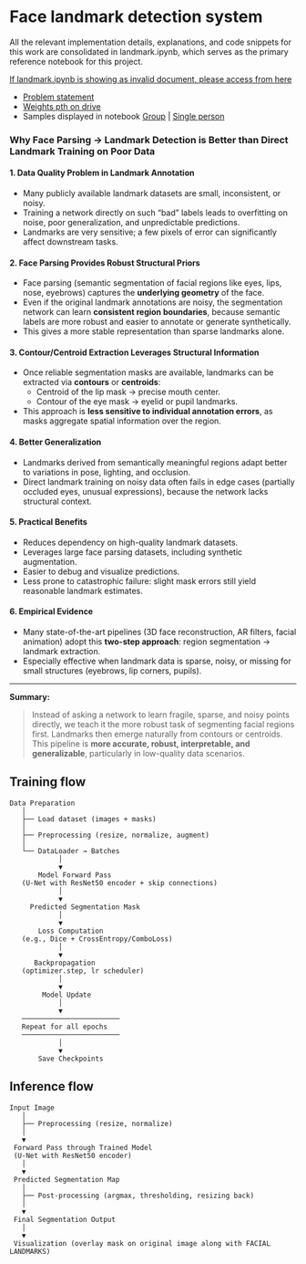 # Face landmark detection system

All the relevant implementation details, explanations, and code snippets for this work are consolidated in landmark.ipynb, which serves as the primary reference notebook for this project.

[If landmark.ipynb is showing as invalid document, please access from here](https://drive.google.com/file/d/1qz0ZyvJ5torsEAHpyM1jjsf9l_yCmiZQ/view?usp=sharing)


* [Problem statement](https://docs.google.com/document/d/1DSXm99Fxw7gGm5Tj1VU8NmN31B8XzXf-iHG_tTyiInA/edit?usp=sharing)  
* [Weights pth on drive](https://drive.google.com/file/d/1OlFkfwbNuAGYtx9CdVH1z2k9_YktBbls/view?usp=sharing)
* Samples displayed in notebook [Group](https://drive.google.com/file/d/12VFgZjQI8AhVCKwimzhRgnSsIXTSPlvi/view?usp=sharing) | [Single person](https://drive.google.com/file/d/1TCBsgSvARcn-AwdTjwipW6uHrOPgCOYa/view?usp=sharing)





### Why Face Parsing → Landmark Detection is Better than Direct Landmark Training on Poor Data

#### 1. Data Quality Problem in Landmark Annotation
- Many publicly available landmark datasets are small, inconsistent, or noisy.  
- Training a network directly on such “bad” labels leads to overfitting on noise, poor generalization, and unpredictable predictions.  
- Landmarks are very sensitive; a few pixels of error can significantly affect downstream tasks.

#### 2. Face Parsing Provides Robust Structural Priors
- Face parsing (semantic segmentation of facial regions like eyes, lips, nose, eyebrows) captures the **underlying geometry** of the face.  
- Even if the original landmark annotations are noisy, the segmentation network can learn **consistent region boundaries**, because semantic labels are more robust and easier to annotate or generate synthetically.  
- This gives a more stable representation than sparse landmarks alone.

#### 3. Contour/Centroid Extraction Leverages Structural Information
- Once reliable segmentation masks are available, landmarks can be extracted via **contours** or **centroids**:
  - Centroid of the lip mask → precise mouth center.  
  - Contour of the eye mask → eyelid or pupil landmarks.  
- This approach is **less sensitive to individual annotation errors**, as masks aggregate spatial information over the region.

#### 4. Better Generalization
- Landmarks derived from semantically meaningful regions adapt better to variations in pose, lighting, and occlusion.  
- Direct landmark training on noisy data often fails in edge cases (partially occluded eyes, unusual expressions), because the network lacks structural context.

#### 5. Practical Benefits
- Reduces dependency on high-quality landmark datasets.  
- Leverages large face parsing datasets, including synthetic augmentation.  
- Easier to debug and visualize predictions.  
- Less prone to catastrophic failure: slight mask errors still yield reasonable landmark estimates.

#### 6. Empirical Evidence
- Many state-of-the-art pipelines (3D face reconstruction, AR filters, facial animation) adopt this **two-step approach**: region segmentation → landmark extraction.  
- Especially effective when landmark data is sparse, noisy, or missing for small structures (eyebrows, lip corners, pupils).

---

**Summary:**  
> Instead of asking a network to learn fragile, sparse, and noisy points directly, we teach it the more robust task of segmenting facial regions first. Landmarks then emerge naturally from contours or centroids. This pipeline is **more accurate, robust, interpretable, and generalizable**, particularly in low-quality data scenarios.





## Training flow
```
Data Preparation
   │
   ├── Load dataset (images + masks)
   │
   ├── Preprocessing (resize, normalize, augment)
   │
   └── DataLoader → Batches
            │
            ▼
       Model Forward Pass
   (U-Net with ResNet50 encoder + skip connections)
            │
            ▼
     Predicted Segmentation Mask
            │
            ▼
       Loss Computation
   (e.g., Dice + CrossEntropy/ComboLoss)
            │
            ▼
      Backpropagation
   (optimizer.step, lr scheduler)
            │
            ▼
        Model Update
            │
            ▼
   ────────────────────────
   Repeat for all epochs
   ────────────────────────
            │
            ▼
       Save Checkpoints
```




## Inference flow
```
Input Image
   │
   ├── Preprocessing (resize, normalize)
   │
   ▼
 Forward Pass through Trained Model
 (U-Net with ResNet50 encoder)
   │
   ▼
 Predicted Segmentation Map
   │
   ├── Post-processing (argmax, thresholding, resizing back)
   │
   ▼
 Final Segmentation Output
   │
   ▼
 Visualization (overlay mask on original image along with FACIAL LANDMARKS)
```
